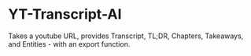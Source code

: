 # YT-Transcript-AI
Takes a youtube URL, provides Transcript, TL;DR, Chapters, Takeaways, and Entities - with an export function.
